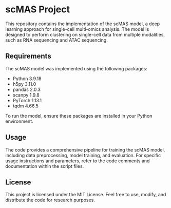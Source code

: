 # scMAS Project

This repository contains the implementation of the scMAS model, a deep learning approach for single-cell multi-omics analysis. The model is designed to perform clustering on single-cell data from multiple modalities, such as RNA sequencing and ATAC sequencing.

## Requirements

The scMAS model was implemented using the following packages:

- Python 3.9.18
- h5py 3.11.0
- pandas 2.0.3
- scanpy 1.9.8
- PyTorch 1.13.1
- tqdm 4.66.5

To run the model, ensure these packages are installed in your Python environment.

## Usage

The code provides a comprehensive pipeline for training the scMAS model, including data preprocessing, model training, and evaluation. For specific usage instructions and parameters, refer to the code comments and documentation within the script files.

## License

This project is licensed under the MIT License. Feel free to use, modify, and distribute the code for research purposes.
